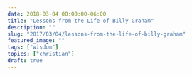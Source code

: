 ```yaml
---
date: 2018-03-04 00:00:00-06:00
title: "Lessons from the Life of Billy Graham"
description: ""
slug: "2017/03/04/lessons-from-the-life-of-billy-graham"
featured_image: ""
tags: ["wisdom"]
topics: ["christian"]
draft: true
---
```


